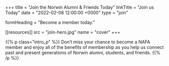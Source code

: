 +++
title     = "Join the Norwin Alumni & Friends Today"
linkTitle = "Join us Today"
date  = "2022-02-08 12:00:00 +0000"
type  = "join"

formHeading = "Become a member today."

[[resources]]
  src  = "join-hero.jpg"
  name = "cover"
+++

{{% p class="intro_p" %}}
Don’t miss your chance to become a NAFA member and enjoy all of the benefits of membership as you help us connect past and present generations of Norwin alumni, students, and friends.
{{% /p %}}
